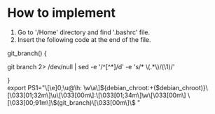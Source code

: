 # How to implement
1) Go to '/Home' directory and find '.bashrc' file.
2) Insert the following code at the end of the file.

<div>git_branch() {</div>
<p>   git branch 2> /dev/null | sed -e '/^[^*]/d' -e 's/* \(.*\)/(\1)/'</p>
<div>}</div>
<div>export PS1="\[\e]0;\u@\h: \w\a\]${debian_chroot:+($debian_chroot)}\[\033[01;32m\]\u\[\033[00m\]:\[\033[01;34m\]\w\[\033[00m\] \[\033[00;91m\]\$(git_branch)\[\033[00m\]\$ "</div>

